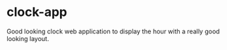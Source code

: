 # clock-app
Good looking clock web application to display the hour with a really good looking layout.
